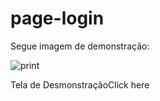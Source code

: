 # page-login

Segue imagem de demonstração:

<img src="https://user-images.githubusercontent.com/69088071/92290816-ea121400-eeeb-11ea-9086-ffed64a76732.png" alt="print">


<p>Tela de Desmonstração<a href:"https://login-page-eight.vercel.app/" target="_blank">Click here</a>
